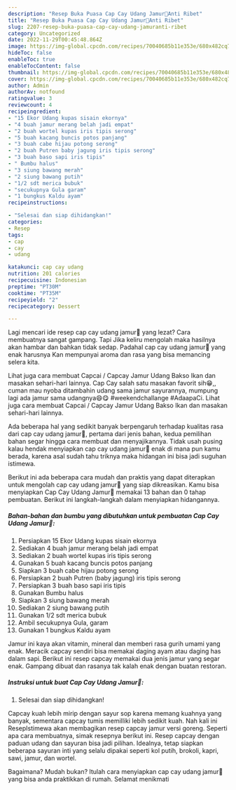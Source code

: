 ```yaml
---
description: "Resep Buka Puasa Cap Cay Udang Jamur🍄Anti Ribet"
title: "Resep Buka Puasa Cap Cay Udang Jamur🍄Anti Ribet"
slug: 2207-resep-buka-puasa-cap-cay-udang-jamuranti-ribet
category: Uncategorized
date: 2022-11-29T00:45:48.864Z
image: https://img-global.cpcdn.com/recipes/70040685b11e353e/680x482cq70/cap-cay-udang-jamur-foto-resep-utama.jpg
hideToc: false
enableToc: true
enableTocContent: false
thumbnail: https://img-global.cpcdn.com/recipes/70040685b11e353e/680x482cq70/cap-cay-udang-jamur-foto-resep-utama.jpg
cover: https://img-global.cpcdn.com/recipes/70040685b11e353e/680x482cq70/cap-cay-udang-jamur-foto-resep-utama.jpg
author: Admin
authorAv: notfound
ratingvalue: 3
reviewcount: 4
recipeingredient:
- "15 Ekor Udang kupas sisain ekornya"
- "4 buah jamur merang belah jadi empat"
- "2 buah wortel kupas iris tipis serong"
- "5 buah kacang buncis potos panjang"
- "3 buah cabe hijau potong serong"
- "2 buah Putren baby jagung iris tipis serong"
- "3 buah baso sapi iris tipis"
- " Bumbu halus"
- "3 siung bawang merah"
- "2 siung bawang putih"
- "1/2 sdt merica bubuk"
- "secukupnya Gula garam"
- "1 bungkus Kaldu ayam"
recipeinstructions:

- "Selesai dan siap dihidangkan!"
categories:
- Resep
tags:
- cap
- cay
- udang

katakunci: cap cay udang 
nutrition: 201 calories
recipecuisine: Indonesian
preptime: "PT30M"
cooktime: "PT35M"
recipeyield: "2"
recipecategory: Dessert

---
```



Lagi mencari ide resep cap cay udang jamur🍄 yang lezat? Cara membuatnya sangat gampang. Tapi Jika keliru mengolah maka hasilnya akan hambar dan bahkan tidak sedap. Padahal cap cay udang jamur🍄 yang enak harusnya Kan mempunyai aroma dan rasa yang bisa memancing selera kita.


Lihat juga cara membuat Capcai / Capcay Jamur Udang Bakso Ikan dan masakan sehari-hari lainnya. Cap Cay salah satu masakan favorit sih😁,, cuman mau nyoba ditambahin udang sama jamur sayurannya, mumpung lagi ada jamur sama udangnya😄😋 #weekendchallange #AdaapaCi. Lihat juga cara membuat Capcai / Capcay Jamur Udang Bakso Ikan dan masakan sehari-hari lainnya.

Ada beberapa hal yang sedikit banyak berpengaruh terhadap kualitas rasa dari cap cay udang jamur🍄, pertama dari jenis bahan, kedua pemilihan bahan segar hingga cara membuat dan menyajikannya. Tidak usah pusing kalau hendak menyiapkan cap cay udang jamur🍄 enak di mana pun kamu berada, karena asal sudah tahu triknya maka hidangan ini bisa jadi suguhan istimewa.


Berikut ini ada beberapa cara mudah dan praktis yang dapat diterapkan untuk mengolah cap cay udang jamur🍄 yang siap dikreasikan. Kamu bisa menyiapkan Cap Cay Udang Jamur🍄 memakai 13 bahan dan 0 tahap pembuatan. Berikut ini langkah-langkah dalam menyiapkan hidangannya.

<!--inarticleads1-->

##### Bahan-bahan dan bumbu yang dibutuhkan untuk pembuatan Cap Cay Udang Jamur🍄:

1. Persiapkan 15 Ekor Udang kupas sisain ekornya
1. Sediakan 4 buah jamur merang belah jadi empat
1. Sediakan 2 buah wortel kupas iris tipis serong
1. Gunakan 5 buah kacang buncis potos panjang
1. Siapkan 3 buah cabe hijau potong serong
1. Persiapkan 2 buah Putren (baby jagung) iris tipis serong
1. Persiapkan 3 buah baso sapi iris tipis
1. Gunakan  Bumbu halus
1. Siapkan 3 siung bawang merah
1. Sediakan 2 siung bawang putih
1. Gunakan 1/2 sdt merica bubuk
1. Ambil secukupnya Gula, garam
1. Gunakan 1 bungkus Kaldu ayam


Jamur ini kaya akan vitamin, mineral dan memberi rasa gurih umami yang enak. Meracik capcay sendiri bisa memakai daging ayam atau daging has dalam sapi. Berikut ini resep capcay memakai dua jenis jamur yang segar enak. Gampang dibuat dan rasanya tak kalah enak dengan buatan restoran. 

<!--inarticleads2-->

##### Instruksi untuk buat Cap Cay Udang Jamur🍄:


1. Selesai dan siap dihidangkan!

Capcay kuah lebih mirip dengan sayur sop karena memang kuahnya yang banyak, sementara capcay tumis memilliki lebih sedikit kuah. Nah kali ini ResepIstimewa akan membagikan resep capcay jamur versi goreng. Seperti apa cara membuatnya, simak resepnya berikut ini. Resep capcay dengan paduan udang dan sayuran bisa jadi pilihan. Idealnya, tetap siapkan beberapa sayuran inti yang selalu dipakai seperti kol putih, brokoli, kapri, sawi, jamur, dan wortel. 

Bagaimana? Mudah bukan? Itulah cara menyiapkan cap cay udang jamur🍄 yang bisa anda praktikkan di rumah. Selamat menikmati
